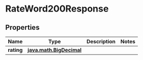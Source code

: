
# RateWord200Response

## Properties
Name | Type | Description | Notes
------------ | ------------- | ------------- | -------------
**rating** | [**java.math.BigDecimal**](java.math.BigDecimal.md) |  | 



